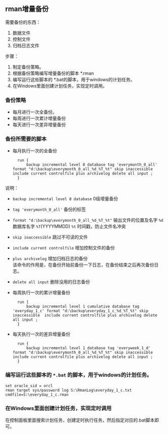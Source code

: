 ## rman增量备份
需要备份的东西：
1. 数据文件
2. 控制文件
3. 归档日志文件

步骤：  

1. 制定备份策略。
1. 根据备份策略编写增量备份的脚本 *.rman
2. 编写运行这些脚本的 *.bat的脚本，用于windows的计划任务。
3. 在Windows里面创建计划任务，实现定时调用。

### 备份策略
* 每月进行一次全备份。
* 每周进行一次累计增量备份
* 每天进行一次差异增量备份
### 备份所需要的脚本
* 每月执行一次的全备份

        run {
        	backup incremental level 0 database tag 'everymonth_0_all' format "d:\backup\everymonth_0_all_%d_%T_%t" skip inaccessible  include current controlfile plus archivelog delete all input ;
        }
说明：
 * `backup incremental level 0 database` 0级增量备份
 * `tag 'everymonth_0_all'` 备份的标签
 * `format "d:\backup\everymonth_0_all_%d_%T_%t"` 输出文件的位置及名字 `%d`数据库名字 `%T`(YYYYMMDD) `%t` 时间戳，防止文件名冲突
 * `skip inaccessible` 跳过不可读的文件
 * `include current controlfile` 增加控制文件的备份
 * `plus archivelog` 增加归档日志的备份  
    该命令的作用是，在备份开始前备份一下日志，在备份结束之后再次备份日志。
 * `delete all input` 删除没用的日志备份
* 每周执行一次的累计增量备份

        run {
        	backup incremental level 1 cumulative database tag 'everyday_1_c' format "d:\backup\everyday_1_c_%d_%T_%t" skip inaccessible  include current controlfile plus archivelog delete all input ;
        }
* 每天执行一次的差异增量备份

        run {
        	backup incremental level 1 database tag 'everyweek_1_d' format "d:\backup\everymonth_0_all_%d_%T_%t" skip inaccessible  include current controlfile plus archivelog delete all input ;
        }

### 编写运行这些脚本的 `*.bat` 的脚本，用于windows的计划任务。

    set oracle_sid = orcl
    rman target sys/password log S:\RmanLog\everyday_1_c.txt cmdfile=S:\everyday_1_c.rman
### 在Windows里面创建计划任务，实现定时调用
在控制面板里面搜索计划任务，创建定时执行任务，然后指定对应的.bat脚本即可。